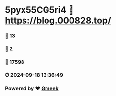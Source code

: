 # 5pyx55CG5ri4 :link: https://blog.000828.top/ 
### :page_facing_up: [13](https://blog.000828.top//tag.html) 
### :speech_balloon: 2 
### :hibiscus: 17598 
### :alarm_clock: 2024-09-18 13:36:49 
### Powered by :heart: [Gmeek](https://github.com/Meekdai/Gmeek)
